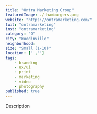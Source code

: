 ```yaml
---
title: "Ontra Marketing Group"
featuredImage: ./-hamburgers.png
website: "https://ontramarketing.com/"
twit: "ontramarketing"
inst: "ontramarketing"
category: "O"
city: "Woodinville"
neighborhood:
size: "Small (1-10)"
location: ['','']
tags:
    - branding
    - ux/ui
    - print
    - marketing
    - video
    - photography
published: true
---
```


Description

